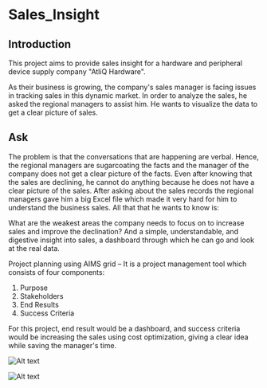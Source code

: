 # Sales_Insight

## Introduction
This project aims to provide sales insight for a hardware and peripheral device supply company "AtliQ Hardware". 

As their business is growing, the company's sales manager is facing issues in tracking sales in this dynamic market. In order to analyze the sales, he asked the regional managers to assist him. He wants to visualize the data to get a clear picture of sales.

## Ask
The problem is that the conversations that are happening are verbal. Hence, the regional managers are sugarcoating the facts and the manager of the company does not get a clear picture of the facts. Even after knowing that the sales are declining, he cannot do anything because he does not have a clear picture of the sales. After asking about the sales records the regional managers gave him a big Excel file which made it very hard for him to understand the business sales. All that that he wants to know is:

What are the weakest areas the company needs to focus on to increase sales and improve the declination?
And a simple, understandable, and digestive insight into sales, a dashboard through which he can go and look at the real data.

Project planning using AIMS grid –
It is a project management tool which consists of four components:
1. Purpose
2. Stakeholders
3. End Results
4. Success Criteria

For this project, end result would be a dashboard, and success criteria would be increasing the sales using cost optimization, giving a clear idea while saving the manager's time.

![Alt text](/relative/path/to/img.jpg?raw=true "Optional Title")

![Alt text](/../main/Screenshots/grid.JPG?raw=true "Optional Title")
